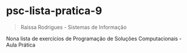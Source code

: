 # psc-lista-pratica-9
> Raissa Rodrigues - Sistemas de Informação

Nona lista de exercícios de Programação de Soluções Computacionais - Aula Prática
